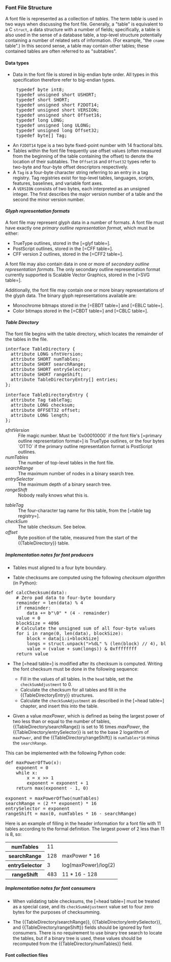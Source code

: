 <h3 id="font-file-structure">Font File Structure</h3>

A font file is represented as a collection of *tables*. The term <dfn>table</dfn> is used in two ways when discussing the font file. Generally, a "table" is equivalent to a C `struct`, a data structure with a number of fields; specifically, a table is also used in the sense of a database table, a top-level structure potentially containing a number of related sets of information. (For example, "the `cname` table".) In this second sense, a table may contain other tables; these contained tables are often referred to as "subtables".

<h4>Data types</h4>

* Data in the font file is stored in big-endian byte order. All types in this specification therefore refer to big-endian types.

<pre class="idl">
    typedef byte int8;
    typedef unsigned short USHORT;
    typedef short SHORT;
    typedef unsigned short F2DOT14;
    typedef unsigned short VERSION;
    typedef unsigned short Offset16;
    typedef long LONG;
    typedef unsigned long ULONG;
    typedef unsigned long Offset32;
    typedef byte[] Tag;
</pre>

* An `F2DOT14` type is a two byte fixed-point number with 14 fractional bits.
* Tables within the font file frequently use offset values (often measured from the beginning of the table containing the offset) to denote the location of their subtables. The `Offset16` and `Offset32` types refer to two-byte and four-byte offset descriptors respectively.
* A `Tag` is a four-byte character string referring to an entry in a tag registry. Tag registries exist for top-level tables, languages, scripts, features, baselines, and variable font axes.
* A `VERSION` consists of two bytes, each interpreted as an unsigned integer. The first describes the major version number of a table and the second the minor version number.

<h4 id="glyph-representation-formats"><dfn>Glyph representation formats</dfn></h4>

A font file may represent glyph data in a number of formats. A font file must have exactly one <dfn>primary outline representation format</dfn>, which must be either:

* TrueType outlines, stored in the [=glyf table=].
* PostScript outlines, stored in the [=CFF table=].
* CFF version 2 outlines, stored in the [=CFF2 table=].

A font file may also contain data in one or more of *secondary outline representation formats*. The only secondary outline representation format currently supported is Scalable Vector Graphics, stored in the [=SVG table=].

Additionally, the font file may contain one or more binary representations of the glyph data. The binary glyph representations available are:

* Monochrome bitmaps stored in the [=EBDT table=] and [=EBLC table=].
* Color bitmaps stored in the [=CBDT table=] and [=CBLC table=].

<h4 id="table-directory"><dfn>Table Directory</dfn></h4>

The font file begins with the table directory, which locates the remainder of the tables in the file.

<pre class="idl">
interface TableDirectory {
  attribute LONG sfntVersion;
  attribute SHORT numTables;
  attribute SHORT searchRange;
  attribute SHORT entrySelector;
  attribute SHORT rangeShift;
  attribute TableDirectoryEntry[] entries;
};

interface TableDirectoryEntry {
  attribute Tag tableTag;
  attribute LONG checksum;
  attribute OFFSET32 offset;
  attribute LONG length;
};
</pre>

<dl dfn-type=attribute dfn-for=TableDirectory>
  <dt><dfn>sfntVersion</dfn></dt>
  <dd>File magic number. Must be `0x00010000` if the font file's [=primary outline representation format=] is TrueType outlines, or the four bytes `OTTO` if the primary outline representation format is PostScript outlines.</dd>
  <dt><dfn>numTables</dfn></dt>
  <dd>The number of top-level tables in the font file.</dd>
  <dt><dfn>searchRange</dfn></dt>
  <dd>The maximum number of nodes in a binary search tree. </dd>
  <dt><dfn>entrySelector</dfn></dt>
  <dd>The maximum depth of a binary search tree. </dd>
  <dt><dfn>rangeShift</dfn></dt>
  <dd>Nobody really knows what this is.</dd>
</dl>

<dl dfn-type=attribute dfn-for=TableDirectoryEntry>
  <dt><dfn>tableTag</dfn></dt>
  <dd>The four-character tag name for this table, from the [=table tag registry=].</dd>
  <dt><dfn>checkSum</dfn></dt>
  <dd>The table checksum. See below.</dd>
  <dt><dfn>offset</dfn></dt>
  <dd>Byte position of the table, measured from the start of the {{TableDirectory}} table.
</dl>

<h5 id="TableDirectory.in-prod">Implementation notes for font producers</h5>

* Tables must aligned to a four byte boundary.

* Table checksums are computed using the following <dfn>checksum algorithm</dfn> (in Python):

<pre>
def calcChecksum(data):
    # Zero pad data to four-byte boundary
    remainder = len(data) % 4
    if remainder:
        data += b"\0" * (4 - remainder)
    value = 0
    blockSize = 4096
    # Calculate the unsigned sum of all four-byte values
    for i in range(0, len(data), blockSize):
        block = data[i:i+blockSize]
        longs = struct.unpack(">%dL" % (len(block) // 4), block)
        value = (value + sum(longs)) & 0xffffffff
    return value
</pre>

* The [=head table=] is modified after its checksum is computed. Writing the font checksum must be done in the following sequence:
    * Fill in the values of all tables. In the `head` table, set the `checkSumAdjustment` to 0.
    * Calculate the checksum for all tables and fill in the {{TableDirectoryEntry}} structures.
    * Calculate the `checkSumAdjustment` as described in the [=head table=] chapter, and insert this into the table.

* Given a value *maxPower*, which is defined as being the largest power of two less than or equal to the number of tables, {{TableDirectory/searchRange}} is set to 16 times *maxPower*, the {{TableDirectory/entrySelector}} is set to the base 2 logarithm of `maxPower`, and the {{TableDirectory/rangeShift}} is `numTables*16` minus the `searchRange`.

This can be implemented with the following Python code:

<pre>
def maxPowerOfTwo(x):
    exponent = 0
    while x:
        x = x >> 1
        exponent = exponent + 1
    return max(exponent - 1, 0)

exponent = maxPowerOfTwo(numTables)
searchRange = (2 ** exponent) * 16
entrySelector = exponent
rangeShift = max(0, numTables * 16 - searchRange)
</pre>

<div class="example">
Here is an example of filling in the header information for a font file with 11 tables according to the formal definition. The largest power of 2 less than 11 is 8, so:

<table>
    <tr><th>numTables</th><td>11</td><td></td></tr>
    <tr><th>searchRange</th><td>128</td><td>maxPower * 16</td></tr>
    <tr><th>entrySelector</th><td>3</td><td>log(maxPower)/log(2)</td></tr>
    <tr><th>rangeShift</th><td>483</td><td>11 * 16 - 128</td> </tr>
</table>
</div>

<h5 id="TableDirectory.in-cons">Implementation notes for font consumers</h5>

* When validating table checksums, the [=head table=] must be treated as a special case, and its `checkSumAdjustment` value set to four zero bytes for the purposes of checksumming.

* The {{TableDirectory/searchRange}}, {{TableDirectory/entrySelector}}, and {{TableDirectory/rangeShift}} fields should be ignored by font consumers. There is no requirement to use binary tree search to locate the tables, but if a binary tree is used, these values should be recomputed from the {{TableDirectory/numTables}} field.

<h4>Font collection files</h4>
